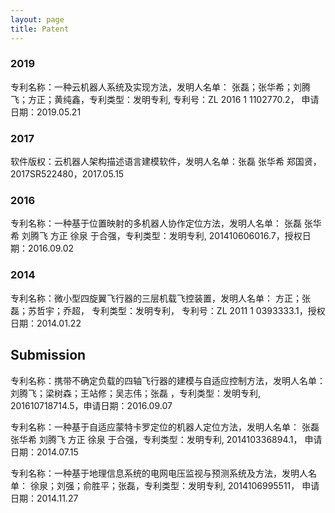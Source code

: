 ```yaml
---
layout: page
title: Patent
---
```


### 2019

专利名称：一种云机器人系统及实现方法，发明人名单： 张磊；张华希；刘腾飞；方正；黄纯鑫，专利类型：发明专利, 专利号：ZL 2016 1 1102770.2， 申请日期：2019.05.21

### 2017

软件版权：云机器人架构描述语言建模软件，发明人名单：张磊 张华希 郑国贤，2017SR522480，2017.05.15

### 2016

专利名称：一种基于位置映射的多机器人协作定位方法，发明人名单： 张磊 张华希 刘腾飞 方正 徐泉 于合强，专利类型：发明专利, 201410606016.7，授权日期：2016.09.02

### 2014

专利名称：微小型四旋翼飞行器的三层机载飞控装置，发明人名单： 方正；张磊；苏哲宇；乔超， 专利类型：发明专利， 专利号：ZL 2011 1 0393333.1，授权日期：2014.01.22

## Submission

专利名称：携带不确定负载的四轴飞行器的建模与自适应控制方法，发明人名单： 刘腾飞；梁树森；王站修；吴志伟；张磊 ，专利类型：发明专利, 201610718714.5，申请日期：2016.09.07

专利名称：一种基于自适应蒙特卡罗定位的机器人定位方法，发明人名单： 张磊 张华希 刘腾飞 方正 徐泉 于合强，专利类型：发明专利, 201410336894.1， 申请日期：2014.07.15

专利名称：一种基于地理信息系统的电网电压监视与预测系统及方法，发明人名单： 徐泉；刘强；俞胜平；张磊，专利类型：发明专利, 2014106995511， 申请日期：2014.11.27
